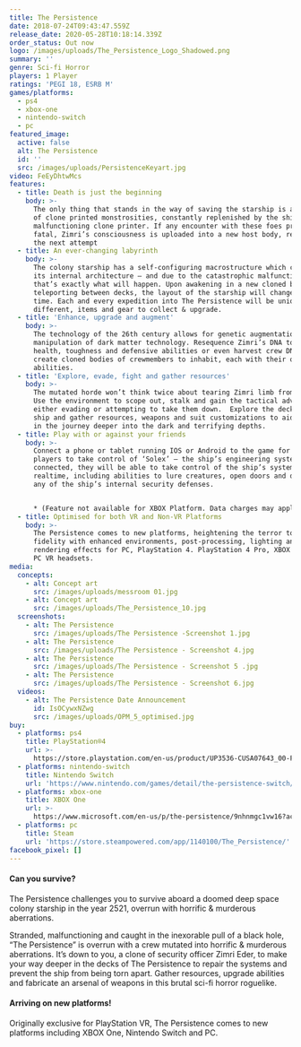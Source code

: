 ```yaml
---
title: The Persistence
date: 2018-07-24T09:43:47.559Z
release_date: 2020-05-28T10:18:14.339Z
order_status: Out now
logo: /images/uploads/The_Persistence_Logo_Shadowed.png
summary: ''
genre: Sci-fi Horror
players: 1 Player
ratings: 'PEGI 18, ESRB M'
games/platforms:
  - ps4
  - xbox-one
  - nintendo-switch
  - pc
featured_image:
  active: false
  alt: The Persistence
  id: ''
  src: /images/uploads/PersistenceKeyart.jpg
video: FeEyDhtwMcs
features:
  - title: Death is just the beginning
    body: >-
      The only thing that stands in the way of saving the starship is an array
      of clone printed monstrosities, constantly replenished by the ship’s
      malfunctioning clone printer. If any encounter with these foes proves
      fatal, Zimri’s consciousness is uploaded into a new host body, ready for
      the next attempt
  - title: An ever-changing labyrinth
    body: >-
      The colony starship has a self-configuring macrostructure which can alter
      its internal architecture – and due to the catastrophic malfunction,
      that’s exactly what will happen. Upon awakening in a new cloned body or on
      teleporting between decks, the layout of the starship will change each
      time. Each and every expedition into The Persistence will be unique with
      different, items and gear to collect & upgrade.
  - title: 'Enhance, upgrade and augment'
    body: >-
      The technology of the 26th century allows for genetic augmentation and
      manipulation of dark matter technology. Resequence Zimri’s DNA to improve
      health, toughness and defensive abilities or even harvest crew DNA to
      create cloned bodies of crewmembers to inhabit, each with their own unique
      abilities.
  - title: 'Explore, evade, fight and gather resources'
    body: >-
      The mutated horde won’t think twice about tearing Zimri limb from limb.
      Use the environment to scope out, stalk and gain the tactical advantage in
      either evading or attempting to take them down.  Explore the decks of the
      ship and gather resources, weapons and suit customizations to aid survival
      in the journey deeper into the dark and terrifying depths.
  - title: Play with or against your friends
    body: >-
      Connect a phone or tablet running IOS or Android to the game for up to 4
      players to take control of ‘Solex’ – the ship’s engineering system. Once
      connected, they will be able to take control of the ship’s systems in
      realtime, including abilities to lure creatures, open doors and disable
      any of the ship’s internal security defenses.


      * (Feature not available for XBOX Platform. Data charges may apply)
  - title: Optimised for both VR and Non-VR Platforms
    body: >-
      The Persistence comes to new platforms, heightening the terror to a new
      fidelity with enhanced environments, post-processing, lighting and
      rendering effects for PC, PlayStation 4. PlayStation 4 Pro, XBOX One X and
      PC VR headsets.
media:
  concepts:
    - alt: Concept art
      src: /images/uploads/messroom 01.jpg
    - alt: Concept art
      src: /images/uploads/The_Persistence_10.jpg
  screenshots:
    - alt: The Persistence
      src: /images/uploads/The Persistence -Screenshot 1.jpg
    - alt: The Persistence
      src: /images/uploads/The Persistence - Screenshot 4.jpg
    - alt: The Persistence
      src: /images/uploads/The Persistence - Screenshot 5 .jpg
    - alt: The Persistence
      src: /images/uploads/The Persistence - Screenshot 6.jpg
  videos:
    - alt: The Persistence Date Announcement
      id: IsOCywxNZwg
      src: /images/uploads/OPM_5_optimised.jpg
buy:
  - platforms: ps4
    title: PlayStation®4
    url: >-
      https://store.playstation.com/en-us/product/UP3536-CUSA07643_00-FRONTIER25202048?smcid=pdc%3Agb-en%3Aweb-pdc-games-the-persistence-ps4%3Aleadproductinfo-buy-on-playstation-store%3Athe-persistence%3AEP3393-CUSA07814_00-FRONTIER25202048
  - platforms: nintendo-switch
    title: Nintendo Switch
    url: 'https://www.nintendo.com/games/detail/the-persistence-switch/'
  - platforms: xbox-one
    title: XBOX One
    url: >-
      https://www.microsoft.com/en-us/p/the-persistence/9nhnmgc1vw16?activetab=pivot:overviewtab
  - platforms: pc
    title: Steam
    url: 'https://store.steampowered.com/app/1140100/The_Persistence/'
facebook_pixel: []
---
```

#### Can you survive?

The Persistence challenges you to survive aboard a doomed deep space colony starship in the year 2521, overrun with horrific & murderous aberrations.  

Stranded, malfunctioning and caught in the inexorable pull of a black hole, “The Persistence” is overrun with a crew mutated into horrific & murderous aberrations. It’s down to you, a clone of security officer Zimri Eder, to make your way deeper in the decks of The Persistence to repair the systems and prevent the ship from being torn apart.  Gather resources, upgrade abilities and fabricate an arsenal of weapons in this brutal sci-fi horror roguelike.

#### Arriving on new platforms!

Originally exclusive for PlayStation VR, The Persistence comes to new platforms including XBOX One, Nintendo Switch and PC.
